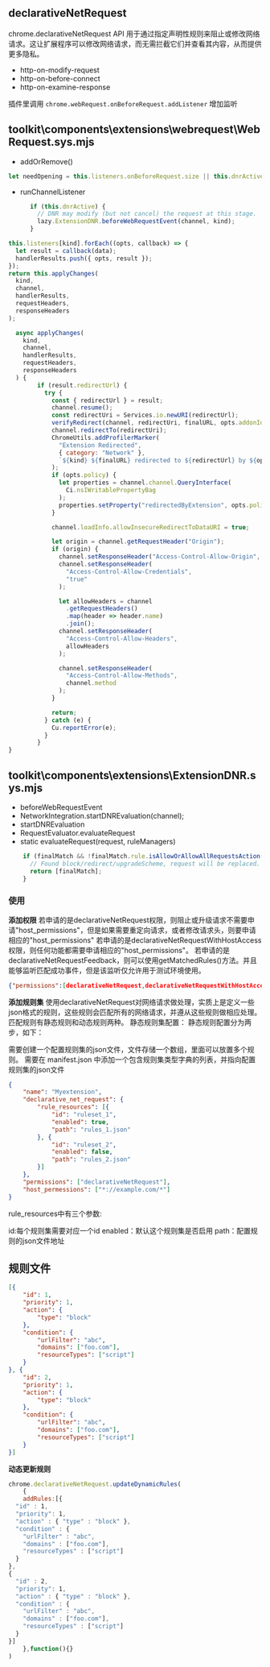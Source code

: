 
## declarativeNetRequest
chrome.declarativeNetRequest API 用于通过指定声明性规则来阻止或修改网络请求。这让扩展程序可以修改网络请求，而无需拦截它们并查看其内容，从而提供更多隐私。

- http-on-modify-request
- http-on-before-connect
- http-on-examine-response

插件里调用 `chrome.webRequest.onBeforeRequest.addListener` 增加监听

## toolkit\components\extensions\webrequest\WebRequest.sys.mjs
- addOrRemove()
```js
let needOpening = this.listeners.onBeforeRequest.size || this.dnrActive;
```
- runChannelListener
```js
      if (this.dnrActive) {
        // DNR may modify (but not cancel) the request at this stage.
        lazy.ExtensionDNR.beforeWebRequestEvent(channel, kind);
      }

this.listeners[kind].forEach((opts, callback) => {
  let result = callback(data);
  handlerResults.push({ opts, result });
});
return this.applyChanges(
  kind,
  channel,
  handlerResults,
  requestHeaders,
  responseHeaders
);

  async applyChanges(
    kind,
    channel,
    handlerResults,
    requestHeaders,
    responseHeaders
  ) {
        if (result.redirectUrl) {
          try {
            const { redirectUrl } = result;
            channel.resume();
            const redirectUri = Services.io.newURI(redirectUrl);
            verifyRedirect(channel, redirectUri, finalURL, opts.addonId);
            channel.redirectTo(redirectUri);
            ChromeUtils.addProfilerMarker(
              "Extension Redirected",
              { category: "Network" },
              `${kind} ${finalURL} redirected to ${redirectUrl} by ${opts.addonId} (chanId: ${chanId})`
            );
            if (opts.policy) {
              let properties = channel.channel.QueryInterface(
                Ci.nsIWritablePropertyBag
              );
              properties.setProperty("redirectedByExtension", opts.policy.id);
            }

            channel.loadInfo.allowInsecureRedirectToDataURI = true;

            let origin = channel.getRequestHeader("Origin");
            if (origin) {
              channel.setResponseHeader("Access-Control-Allow-Origin", origin);
              channel.setResponseHeader(
                "Access-Control-Allow-Credentials",
                "true"
              );

              let allowHeaders = channel
                .getRequestHeaders()
                .map(header => header.name)
                .join();
              channel.setResponseHeader(
                "Access-Control-Allow-Headers",
                allowHeaders
              );

              channel.setResponseHeader(
                "Access-Control-Allow-Methods",
                channel.method
              );
            }

            return;
          } catch (e) {
            Cu.reportError(e);
          }
        }
}
```

## toolkit\components\extensions\ExtensionDNR.sys.mjs
- beforeWebRequestEvent
- NetworkIntegration.startDNREvaluation(channel);
- startDNREvaluation
- RequestEvaluator.evaluateRequest
- static evaluateRequest(request, ruleManagers)
```js
    if (finalMatch && !finalMatch.rule.isAllowOrAllowAllRequestsAction()) {
      // Found block/redirect/upgradeScheme, request will be replaced.
      return [finalMatch];
    }
```
### 使用

**添加权限**
若申请的是declarativeNetRequest权限，则阻止或升级请求不需要申请"host_permissions"，但是如果需要重定向请求，或者修改请求头，则要申请相应的"host_permissions"
若申请的是declarativeNetRequestWithHostAccess权限，则任何功能都需要申请相应的"host_permissions"。
若申请的是declarativeNetRequestFeedback，则可以使用getMatchedRules()方法。并且能够监听匹配成功事件，但是该监听仅允许用于测试环境使用。

```json
{"permissions":[declarativeNetRequest,declarativeNetRequestWithHostAccess,declarativeNetRequestFeedback]"host_permissions":["<all_urls>"]}
```

**添加规则集**
使用declarativeNetRequest对网络请求做处理，实质上是定义一些json格式的规则，这些规则会匹配所有的网络请求，并遵从这些规则做相应处理。匹配规则有静态规则和动态规则两种。
静态规则集配置：
静态规则配置分为两步，如下：

需要创建一个配置规则集的json文件，文件存储一个数组，里面可以放置多个规则。
需要在 manifest.json 中添加一个包含规则集类型字典的列表，并指向配置规则集的json文件
```json
{
	"name": "Myextension",
	"declarative_net_request": {
		"rule_resources": [{
			"id": "ruleset_1",
			"enabled": true,
			"path": "rules_1.json"
		}, {
			"id": "ruleset_2",
			"enabled": false,
			"path": "rules_2.json"
		}]
	},
	"permissions": ["declarativeNetRequest"],
	"host_permessions": ["*://example.com/*"]
}
```
rule_resources中有三个参数:

id:每个规则集需要对应一个id
enabled：默认这个规则集是否启用
path：配置规则的json文件地址

## 规则文件
```json
[{
	"id": 1,
	"priority": 1,
	"action": {
		"type": "block"
	},
	"condition": {
		"urlFilter": "abc",
		"domains": ["foo.com"],
		"resourceTypes": ["script"]
	}
}, {
	"id": 2,
	"priority": 1,
	"action": {
		"type": "block"
	},
	"condition": {
		"urlFilter": "abc",
		"domains": ["foo.com"],
		"resourceTypes": ["script"]
	}
}]
```

**动态更新规则**
```js
chrome.declarativeNetRequest.updateDynamicRules(
    {
    addRules:[{
  "id" : 1,
  "priority": 1,
  "action" : { "type" : "block" },
  "condition" : {
    "urlFilter" : "abc",
    "domains" : ["foo.com"],
    "resourceTypes" : ["script"]
  }
},
{
  "id" : 2,
  "priority": 1,
  "action" : { "type" : "block" },
  "condition" : {
    "urlFilter" : "abc",
    "domains" : ["foo.com"],
    "resourceTypes" : ["script"]
  }
}]
    },function(){}
)
```
